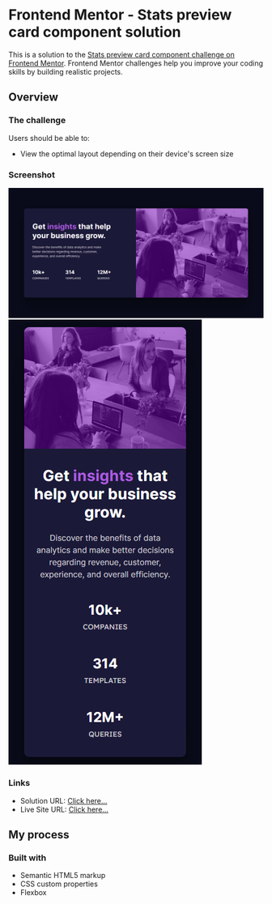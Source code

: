 # Frontend Mentor - Stats preview card component solution

This is a solution to the [Stats preview card component challenge on Frontend Mentor](https://www.frontendmentor.io/challenges/stats-preview-card-component-8JqbgoU62). Frontend Mentor challenges help you improve your coding skills by building realistic projects.

## Overview

### The challenge

Users should be able to:

- View the optimal layout depending on their device's screen size

### Screenshot

![Desktop View](./screenshots/desktop.png)
![Mobile View](./screenshots/mobile.png)

### Links

- Solution URL: [Click here...](https://github.com/markskwid/mark-stats-preview)
- Live Site URL: [Click here...](https://markskwid.github.io/mark-stats-preview/)

## My process

### Built with

- Semantic HTML5 markup
- CSS custom properties
- Flexbox
